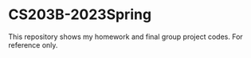 # CS203B-2023Spring
This repository shows my homework and final group project codes. For reference only.
